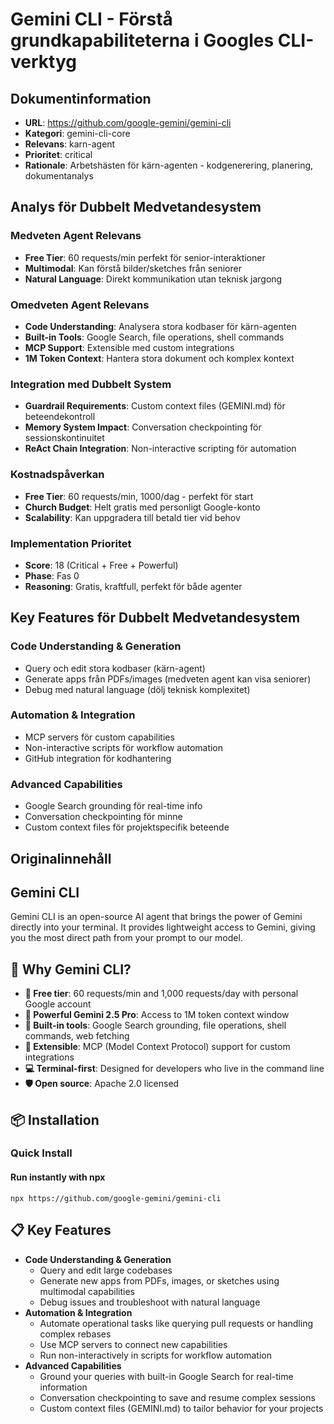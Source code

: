 # Gemini CLI - Förstå grundkapabiliteterna i Googles CLI-verktyg

## Dokumentinformation
- **URL**: https://github.com/google-gemini/gemini-cli
- **Kategori**: gemini-cli-core
- **Relevans**: karn-agent
- **Prioritet**: critical
- **Rationale**: Arbetshästen för kärn-agenten - kodgenerering, planering, dokumentanalys

## Analys för Dubbelt Medvetandesystem

### Medveten Agent Relevans
- **Free Tier**: 60 requests/min perfekt för senior-interaktioner
- **Multimodal**: Kan förstå bilder/sketches från seniorer
- **Natural Language**: Direkt kommunikation utan teknisk jargong

### Omedveten Agent Relevans
- **Code Understanding**: Analysera stora kodbaser för kärn-agenten
- **Built-in Tools**: Google Search, file operations, shell commands
- **MCP Support**: Extensible med custom integrations
- **1M Token Context**: Hantera stora dokument och komplex kontext

### Integration med Dubbelt System
- **Guardrail Requirements**: Custom context files (GEMINI.md) för beteendekontroll
- **Memory System Impact**: Conversation checkpointing för sessionskontinuitet
- **ReAct Chain Integration**: Non-interactive scripting för automation

### Kostnadspåverkan
- **Free Tier**: 60 requests/min, 1000/dag - perfekt för start
- **Church Budget**: Helt gratis med personligt Google-konto
- **Scalability**: Kan uppgradera till betald tier vid behov

### Implementation Prioritet
- **Score**: 18 (Critical + Free + Powerful)
- **Phase**: Fas 0
- **Reasoning**: Gratis, kraftfull, perfekt för både agenter

## Key Features för Dubbelt Medvetandesystem

### Code Understanding & Generation
- Query och edit stora kodbaser (kärn-agent)
- Generate apps från PDFs/images (medveten agent kan visa seniorer)
- Debug med natural language (dölj teknisk komplexitet)

### Automation & Integration  
- MCP servers för custom capabilities
- Non-interactive scripts för workflow automation
- GitHub integration för kodhantering

### Advanced Capabilities
- Google Search grounding för real-time info
- Conversation checkpointing för minne
- Custom context files för projektspecifik beteende

## Originalinnehåll
## Gemini CLI

Gemini CLI is an open-source AI agent that brings the power of Gemini directly into your terminal. It provides lightweight access to Gemini, giving you the most direct path from your prompt to our model.

## 🚀 Why Gemini CLI?

* **🎯 Free tier**: 60 requests/min and 1,000 requests/day with personal Google account
* **🧠 Powerful Gemini 2.5 Pro**: Access to 1M token context window
* **🔧 Built-in tools**: Google Search grounding, file operations, shell commands, web fetching
* **🔌 Extensible**: MCP (Model Context Protocol) support for custom integrations
* **💻 Terminal-first**: Designed for developers who live in the command line
* **🛡️ Open source**: Apache 2.0 licensed

## 📦 Installation
### Quick Install
#### Run instantly with npx
```
npx https://github.com/google-gemini/gemini-cli
```

## 📋 Key Features
* **Code Understanding & Generation**
  + Query and edit large codebases
  + Generate new apps from PDFs, images, or sketches using multimodal capabilities
  + Debug issues and troubleshoot with natural language
* **Automation & Integration**
  + Automate operational tasks like querying pull requests or handling complex rebases
  + Use MCP servers to connect new capabilities
  + Run non-interactively in scripts for workflow automation
* **Advanced Capabilities**
  + Ground your queries with built-in Google Search for real-time information
  + Conversation checkpointing to save and resume complex sessions
  + Custom context files (GEMINI.md) to tailor behavior for your projects